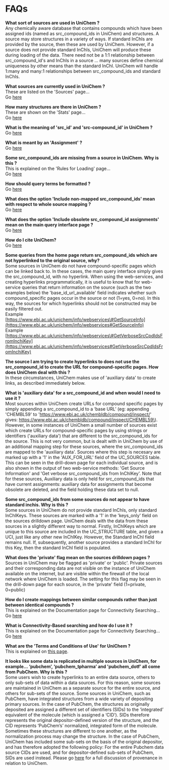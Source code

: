 # FAQs

**What sort of sources are used in UniChem ?**  
 Any chemically aware database that contains compounds which have been assigned ids \(named as src\_compound\_ids in UniChem\) and structures. A source may store structures in a variety of ways. If standard InChIs are provided by the source, then these are used by UniChem. However, if a source does not provide standard InChIs, UniChem will produce these during loading of the data. There need not be a 1:1 relationship between src\_compound\_id's and InChIs in a source ... many sources define chemical uniqueness by other means than the standard InChI. UniChem will handle 1:many and many:1 relationships between src\_compound\_ids and standard InChIs.  
  
 **What sources are currently used in UniChem ?**  
 These are listed on the 'Sources' page...  
 Go [here](https://www.ebi.ac.uk/unichem/ucquery/listSources)  
  
 **How many structures are there in UniChem ?**  
 These are shown on the 'Stats' page...  
 Go [here](https://www.ebi.ac.uk/unichem/ucquery/stats)  
  
 **What is the meaning of 'src\_id' and 'src-compound\_id' in UniChem ?**  
 Go [here](https://www.ebi.ac.uk/unichem/info/srcidExplain)  
  
 **What is meant by an 'Assignment' ?**  
 Go [here](https://www.ebi.ac.uk/unichem/info/assignmentExplain)  
  
 **Some src\_compound\_ids are missing from a source in UniChem. Why is this ?**  
 This is explained on the 'Rules for Loading' page...  
 Go [here](https://www.ebi.ac.uk/unichem/info/rulesforloading)  
  
 **How should query terms be formatted ?**  
 Go [here](https://www.ebi.ac.uk/unichem/info/inputFormats)  
  
 **What does the option 'Include non-mapped src\_compound\_ids' mean with respect to whole source mapping ?**  
 Go [here](https://www.ebi.ac.uk/unichem/info/includeExplain)  
  
 **What does the option 'Include obsolete src\_compound\_id assignments' mean on the main query interface page ?**  
 Go [here](https://www.ebi.ac.uk/unichem/info/obsoleteIncExplain)  
  
 **How do I cite UniChem?**  
 Go [here](https://www.ebi.ac.uk/unichem/info/citation)  
  
 **Some queries from the home page return src\_compound\_ids which are not hyperlinked to the original source, why?**  
 Some sources in UniChem do not have compound-specific pages which can be linked back to. In these cases, the main query interface simply gives the src\_compound\_id, with no hyperlink. When using the web-services, and creating hyperlinks programmatically, it is useful to know that for web-service queries that return information on the source \(such as the two examples below\) the 'base\_id\_url\_available' field indicates whether such compound\_specific pages occur in the source or not \(1=yes, 0=no\). In this way, the sources for which hyperlinks should not be constructed may be easily filtered out.  
 Example [https://www.ebi.ac.uk/unichem/info/webservices\#GetSourceInfo](https://www.ebi.ac.uk/unichem/info/webservices#GetSourceInfo)  
 Example [https://www.ebi.ac.uk/unichem/info/webservices\#GetVerboseSrcCpdIdsFromInchiKey](https://www.ebi.ac.uk/unichem/info/webservices#GetVerboseSrcCpdIdsFromInchiKey)  
  
 **The source I am trying to create hyperlinks to does not use the src\_compound\_id to create the URL for compound-specific pages. How does UniChem deal with this ?**  
 In these circumstances, UniChem makes use of 'auxiliary data' to create links, as described immediately below.  
  
 **What is 'auxiliary data' for a src\_compound\_id and when would I need to use it ?**  
 Most sources within UniChem create URLs for compound specific pages by simply appending a src\_compound\_id to a ‘base URL’ \(eg: appending 'CHEMBL59' to 'https://www.ebi.ac.uk/chembldb/compound/inspect/' gives: https://www.ebi.ac.uk/chembldb/compound/inspect/CHEMBL59\). However, in some instances of UniChem a small number of sources exist which create URLs for compound-specific pages by using strings or identifiers \('auxiliary data'\) that are different to the src\_compound\_ids for the source. This is not very common, but is dealt with in UniChem by use of an additional mapping step for these sources, where the src\_compound\_ids are mapped to the 'auxiliary data'. Sources where this step is necesary are marked up with a '1' in the 'AUX\_FOR\_URL' field of the UC\_SOURCES table. This can be seen in the drill-down page for each individual source, and is also shown in the output of two web-service methods: 'Get Source Information' and 'Get verbose src\_compound\_ids from InChIKey'. Note that for these sources, Auxiliary data is only held for src\_compound\_ids that have current assignments: auxiliary data for assignments that become obsolete are deleted, and the field holding these data set to null.  
  
**Some src\_compound\_ids from some sources do not appear to have standard inchis. Why is this ?**  
 Some sources in UniChem do not provide standard InChIs, only standard InChIKeys. These sources are marked with a '1' in the 'keys\_only' field on the sources drilldown page. UniChem deals with the data from these sources in a slightly different way to normal. Firstly, InChIKeys which are unique to this source are included in the UC\_STRUCTURE table, and given a UCI, just like any other new InChIKey. However, the Standard InChI field remains null. If, subsequently, another source provides a standard InChI for this Key, then the standard InChI field is populated.  
  
**What does the 'private' flag mean on the sources drilldown pages ?**  
 Sources in UniChem may be flagged as 'private' or 'public'. Private sources and their corresponding data are not visible on the instance of UniChem available on the internet, but are visible within the firewall of the local network where UniChem is loaded. The setting for this flag may be seen in the drill-down page for each source, in the 'private' field \(1=private, 0=public\)  
  
**How do I create mappings between similar compounds rather than just between identical compounds ?**  
 This is explained on the Documentation page for Connectivity Searching...  
 Go [here](https://www.ebi.ac.uk/unichem/info/widesearchInfo)  
  
 **What is Connectivity-Based searching and how do I use it ?**  
 This is explained on the Documentation page for Connectivity Searching...  
 Go [here](https://www.ebi.ac.uk/unichem/info/widesearchInfo)  
  
 **What are the 'Terms and Conditions of Use' for UniChem ?**  
 This is explained on [this page](http://www.ebi.ac.uk/about/terms-of-use).  
  
**It looks like some data is replicated in multiple sources in UniChem, for example… ‘pubchem’, ‘pubchem\_tpharma’ and 'pubchem\_dotf’ all come from PubChem. Why is this ?**  
 Some users wish to create hyperlinks to an entire data source, others to only sub-sets of data within a data sources. For this reason, some sources are maintained in UniChem as a separate source for the entire source, and others for sub-sets of the source. Some sources in UniChem, such as PubChem, have integrated structures from a wide variety of depositing primary sources. In the case of PubChem, the structures as originally deposited are assigned a different set of identifiers \(SIDs\) to the ‘integrated’ equivalent of the molecule \(which is assigned a ‘CID’\). SIDs therefore represents the original depositor-defined version of the structure, and the CID represents ‘PubChem’s’ normalized, integrated form of the molecule. Sometimes these structures are different to one another, as the normalization process may change the structure. In the case of PubChem, UniChem has included some sub-sets on the basis of the original depositor, and has therefore adopted the following policy: For the entire Pubchem data source CIDs are used, and for depositor-defined sub-sets of PubChem, SIDs are used instead. Please go [here](http://www.jcheminf.com/content/5/1/3) for a full discussion of provenance in relation to UniChem.  
  
  
  
  
  
  
  


